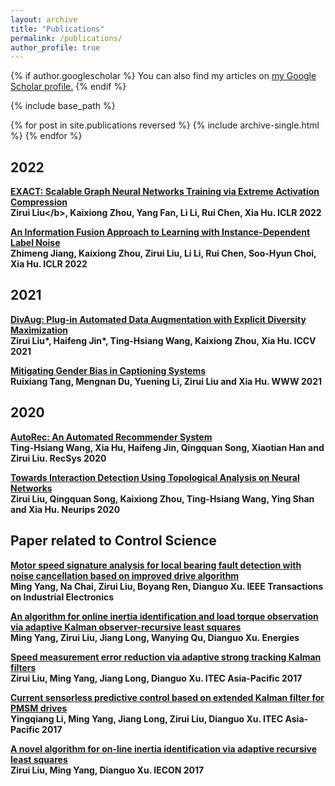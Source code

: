 ```yaml
---
layout: archive
title: "Publications"
permalink: /publications/
author_profile: true
---
```


{% if author.googlescholar %}
  You can also find my articles on <u><a href="{{author.googlescholar}}">my Google Scholar profile</a>.</u>
{% endif %}

{% include base_path %}

{% for post in site.publications reversed %}
  {% include archive-single.html %}
{% endfor %}

## 2022
<b>[EXACT: Scalable Graph Neural Networks Training via Extreme Activation Compression](https://openreview.net/pdf?id=vkaMaq95_rX)
</b><br><b>Zirui Liu\</b>, Kaixiong Zhou, Yang Fan, Li Li, Rui Chen, Xia Hu. <b>ICLR 2022</b>

<b>[An Information Fusion Approach to Learning with Instance-Dependent Label Noise](https://openreview.net/pdf?id=ecH2FKaARUp)
</b><br>Zhimeng Jiang, Kaixiong Zhou, <b>Zirui Liu</b>, Li Li, Rui Chen, Soo-Hyun Choi, Xia Hu. <b>ICLR 2022</b>

## 2021

<b>[DivAug: Plug-in Automated Data Augmentation with Explicit Diversity Maximization](https://arxiv.org/abs/2103.14545)
</b><br><b>Zirui Liu\*</b>, Haifeng Jin\*, Ting-Hsiang Wang, Kaixiong Zhou, Xia Hu. <b>ICCV 2021</b>

<b>[Mitigating Gender Bias in Captioning Systems](https://arxiv.org/abs/2006.08315)
</b><br>Ruixiang Tang, Mengnan Du, Yuening Li, <b>Zirui Liu</b> and Xia Hu. <b>WWW 2021</b>

## 2020
<b>[AutoRec: An Automated Recommender System](https://dl.acm.org/doi/abs/10.1145/3383313.3411529)
</b><br>Ting-Hsiang Wang, Xia Hu, Haifeng Jin, Qingquan Song, Xiaotian Han and <b>Zirui Liu</b>. <b>RecSys 2020</b>

<b> [Towards Interaction Detection Using Topological Analysis on Neural Networks](https://proceedings.neurips.cc/paper/2020/file/473803f0f2ebd77d83ee60daaa61f381-Paper.pdf)
</b><br><b>Zirui Liu</b>, Qingquan Song, Kaixiong Zhou, Ting-Hsiang Wang, Ying Shan and Xia Hu. <b>Neurips 2020</b>

## Paper related to Control Science
<b>[Motor speed signature analysis for local bearing fault detection with noise cancellation based on improved drive algorithm](https://ieeexplore.ieee.org/abstract/document/8741216/)
</b><br>Ming Yang, Na Chai, <b>Zirui Liu</b>, Boyang Ren, Dianguo Xu. <b>IEEE Transactions on Industrial Electronics</b>

<b>[An algorithm for online inertia identification and load torque observation via adaptive Kalman observer-recursive least squares](https://www.mdpi.com/1996-1073/11/4/778)
</b><br>Ming Yang, <b>Zirui Liu</b>, Jiang Long, Wanying Qu, Dianguo Xu. <b>Energies</b>

<b>[Speed measurement error reduction via adaptive strong tracking Kalman filters](https://ieeexplore.ieee.org/abstract/document/8080941/)
</b><br><b>Zirui Liu</b>, Ming Yang, Jiang Long, Dianguo Xu. <b>ITEC Asia-Pacific 2017 </b>

<b>[Current sensorless predictive control based on extended Kalman filter for PMSM drives](https://ieeexplore.ieee.org/abstract/document/8080902/)
</b><br>Yingqiang Li, Ming Yang, Jiang Long, <b>Zirui Liu</b>, Dianguo Xu. <b>ITEC Asia-Pacific 2017 </b>

<b>[A novel algorithm for on-line inertia identification via adaptive recursive least squares](https://ieeexplore.ieee.org/abstract/document/8216502/)
</b><br><b>Zirui Liu</b>, Ming Yang, Dianguo Xu. <b>IECON 2017 </b>
